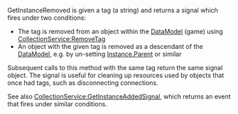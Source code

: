 GetInstanceRemoved is given a tag (a string) and returns a signal which fires under two conditions:

*   The tag is removed from an object within the [DataModel](https://developer.roblox.com/en-us/api-reference/class/DataModel) (game) using [CollectionService:RemoveTag](https://developer.roblox.com/en-us/api-reference/function/CollectionService/RemoveTag)
*   An object with the given tag is removed as a descendant of the [DataModel](https://developer.roblox.com/en-us/api-reference/class/DataModel), e.g. by un-setting [Instance.Parent](https://developer.roblox.com/en-us/api-reference/property/Instance/Parent) or similar

Subsequent calls to this method with the same tag return the same signal object. The signal is useful for cleaning up resources used by objects that once had tags, such as disconnecting connections.

See also [CollectionService:GetInstanceAddedSignal](https://developer.roblox.com/en-us/api-reference/function/CollectionService/GetInstanceAddedSignal), which returns an event that fires under similar conditions.